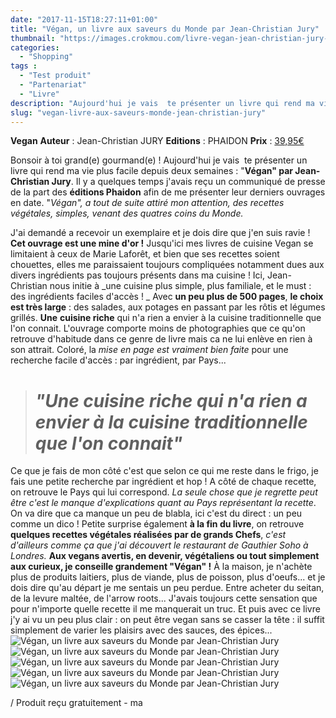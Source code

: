 ```yaml
---
date: "2017-11-15T18:27:11+01:00"
title: "Végan, un livre aux saveurs du Monde par Jean-Christian Jury"
thumbnail: "https://images.crokmou.com/livre-vegan-jean-christian-jury-phaidon-crokmou-blog-belge-cuisine-voyage-01.jpg"
categories:
  - "Shopping"
tags :
  - "Test produit"
  - "Partenariat"
  - "Livre"
description: "Aujourd'hui je vais  te présenter un livre qui rend ma vie plus facile depuis deux semaines : **Végan par Jean-Christian Jury**."
slug: "vegan-livre-aux-saveurs-monde-jean-christian-jury"
---
```


**Vegan** **Auteur** : Jean-Christian JURY **Editions** : PHAIDON **Prix** : [39,95€](http://de.phaidon.com/store/food-cook/vegan-le-livre-de-cuisine-vegetalienne-9780714874937/)

Bonsoir à toi grand(e) gourmand(e) ! Aujourd'hui je vais  te présenter un livre qui rend ma vie plus facile depuis deux semaines : "**Végan" par Jean-Christian Jury**. Il y a quelques temps j'avais reçu un communiqué de presse de la part des **éditions Phaidon** afin de me présenter leur derniers ouvrages en date. "_Végan", a tout de suite attiré mon attention, des recettes végétales, simples, venant des quatres coins du Monde._

J'ai demandé a recevoir un exemplaire et je dois dire que j'en suis ravie ! **Cet ouvrage est une mine d'or !** Jusqu'ici mes livres de cuisine Vegan se limitaient à ceux de Marie Laforêt, et bien que ses recettes soient chouettes, elles me paraissaient toujours compliquées notamment dues aux divers ingrédients pas toujours présents dans ma cuisine ! Ici, Jean-Christian nous initie à _une cuisine plus simple, plus familiale, et le must : des ingrédients faciles d'accès ! _ Avec **un peu plus de 500 pages**, **le choix est très large** : des salades, aux potages en passant par les rôtis et légumes grillés. **Une** **cuisine riche** qui n'a rien a envier à la cuisine traditionnelle que l'on connait. L'ouvrage comporte moins de photographies que ce qu'on retrouve d'habitude dans ce genre de livre mais ca ne lui enlève en rien à son attrait. Coloré, la _mise en page est vraiment bien faite_ pour une recherche facile d'accès : par ingrédient, par Pays...

> # _**"Une** **cuisine riche** qui n'a rien a envier à la cuisine traditionnelle que l'on connait"_

Ce que je fais de mon côté c'est que selon ce qui me reste dans le frigo, je fais une petite recherche par ingrédient et hop ! A côté de chaque recette, on retrouve le Pays qui lui correspond. _La seule chose que je regrette peut être c'est le manque d'explications quant au Pays représentant la recette_. On va dire que ca manque un peu de blabla, ici c'est du direct : un peu comme un dico ! Petite surprise également **à la fin du livre**, on retrouve **quelques recettes végétales réalisées par de grands Chefs**, _c'est d'ailleurs comme ça que j'ai découvert le restaurant de Gauthier Soho à Londres._ **Aux vegans avertis, en devenir, végétaliens ou tout simplement aux curieux, je conseille grandement "Végan" !** À la maison, je n'achète plus de produits laitiers, plus de viande, plus de poisson, plus d'oeufs... et je dois dire qu'au départ je me sentais un peu perdue. Entre acheter du seitan, de la levure maltée, de l'arrow roots... J'avais toujours cette sensation que pour n'importe quelle recette il me manquerait un truc. Et puis avec ce livre j'y ai vu un peu plus clair : on peut être vegan sans se casser la tête : il suffit simplement de varier les plaisirs avec des sauces, des épices... ![Végan, un livre aux saveurs du Monde par Jean-Christian Jury](https://images.crokmou.com/livre-vegan-jean-christian-jury-phaidon-crokmou-blog-belge-cuisine-voyage-06.jpg) ![Végan, un livre aux saveurs du Monde par Jean-Christian Jury](https://images.crokmou.com/livre-vegan-jean-christian-jury-phaidon-crokmou-blog-belge-cuisine-voyage-02.jpg) ![Végan, un livre aux saveurs du Monde par Jean-Christian Jury](https://images.crokmou.com/livre-vegan-jean-christian-jury-phaidon-crokmou-blog-belge-cuisine-voyage-03.jpg) ![Végan, un livre aux saveurs du Monde par Jean-Christian Jury](https://images.crokmou.com/livre-vegan-jean-christian-jury-phaidon-crokmou-blog-belge-cuisine-voyage-04.jpg) ![Végan, un livre aux saveurs du Monde par Jean-Christian Jury](https://images.crokmou.com/livre-vegan-jean-christian-jury-phaidon-crokmou-blog-belge-cuisine-voyage-05.jpg)

/ Produit reçu gratuitement - ma
